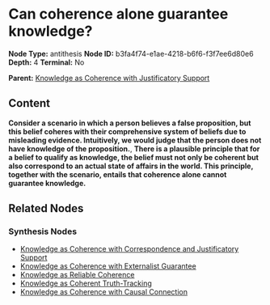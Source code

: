 # Can coherence alone guarantee knowledge?

**Node Type:** antithesis
**Node ID:** b3fa4f74-e1ae-4218-b6f6-f3f7ee6d80e6
**Depth:** 4
**Terminal:** No

**Parent:** [Knowledge as Coherence with Justificatory Support](knowledge-as-coherence-with-justificatory-support-synthesis-8b48fbf7-ea00-4a00-b6e2-544a00118a63.md)

## Content

**Consider a scenario in which a person believes a false proposition, but this belief coheres with their comprehensive system of beliefs due to misleading evidence. Intuitively, we would judge that the person does not have knowledge of the proposition.**, **There is a plausible principle that for a belief to qualify as knowledge, the belief must not only be coherent but also correspond to an actual state of affairs in the world. This principle, together with the scenario, entails that coherence alone cannot guarantee knowledge.**

## Related Nodes

### Synthesis Nodes

- [Knowledge as Coherence with Correspondence and Justificatory Support](knowledge-as-coherence-with-correspondence-and-justificatory-support-synthesis-f1ab0b48-7305-48c5-a272-da685d4e35bf.md)
- [Knowledge as Coherence with Externalist Guarantee](knowledge-as-coherence-with-externalist-guarantee-synthesis-1215295c-24f9-4fb6-8910-b8b1ee1daa17.md)
- [Knowledge as Reliable Coherence](knowledge-as-reliable-coherence-synthesis-1ff46df0-159d-426e-afdf-ac98fa1dd664.md)
- [Knowledge as Coherent Truth-Tracking](knowledge-as-coherent-truth-tracking-synthesis-0ba6907f-fe6a-4d30-ba77-f527f404f39d.md)
- [Knowledge as Coherence with Causal Connection](knowledge-as-coherence-with-causal-connection-synthesis-73b52db6-f746-48fd-a014-8942a33e7ecc.md)
